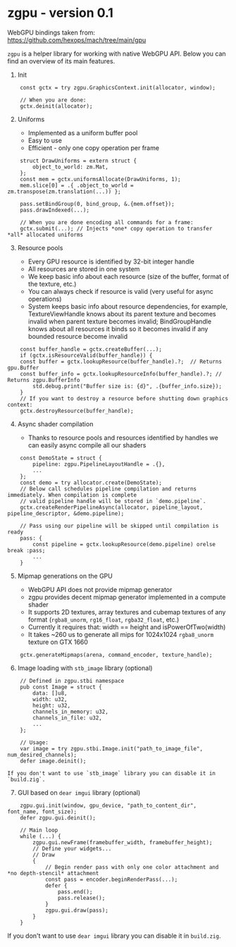 # zgpu - version 0.1

WebGPU bindings taken from: https://github.com/hexops/mach/tree/main/gpu

`zgpu` is a helper library for working with native WebGPU API.
Below you can find an overview of its main features.

1. Init
```zig
    const gctx = try zgpu.GraphicsContext.init(allocator, window);

    // When you are done:
    gctx.deinit(allocator);
```
2. Uniforms

    * Implemented as a uniform buffer pool
    * Easy to use
    * Efficient - only one copy operation per frame
```zig
    struct DrawUniforms = extern struct {
        object_to_world: zm.Mat,
    };
    const mem = gctx.uniformsAllocate(DrawUniforms, 1);
    mem.slice[0] = .{ .object_to_world = zm.transpose(zm.translation(...)) };

    pass.setBindGroup(0, bind_group, &.{mem.offset});
    pass.drawIndexed(...);

    // When you are done encoding all commands for a frame:
    gctx.submit(...); // Injects *one* copy operation to transfer *all* allocated uniforms
```
3. Resource pools

    * Every GPU resource is identified by 32-bit integer handle
    * All resources are stored in one system
    * We keep basic info about each resource (size of the buffer, format of the texture, etc.)
    * You can always check if resource is valid (very useful for async operations)
    * System keeps basic info about resource dependencies, for example, TextureViewHandle knows about its
      parent texture and becomes invalid when parent texture becomes invalid; BindGroupHandle knows
      about all resources it binds so it becomes invalid if any bounded resource become invalid
```zig
    const buffer_handle = gctx.createBuffer(...);
    if (gctx.isResourceValid(buffer_handle)) {
    const buffer = gctx.lookupResource(buffer_handle).?;  // Returns gpu.Buffer
    const buffer_info = gctx.lookupResourceInfo(buffer_handle).?; // Returns zgpu.BufferInfo
        std.debug.print("Buffer size is: {d}", .{buffer_info.size});
    }
    // If you want to destroy a resource before shutting down graphics context:
    gctx.destroyResource(buffer_handle);
```
4. Async shader compilation

    * Thanks to resource pools and resources identified by handles we can easily async compile
       all our shaders
```zig
    const DemoState = struct {
        pipeline: zgpu.PipelineLayoutHandle = .{},
        ...
    };
    const demo = try allocator.create(DemoState);
    // Below call schedules pipeline compilation and returns immediately. When compilation is complete
    // valid pipeline handle will be stored in `demo.pipeline`.
    gctx.createRenderPipelineAsync(allocator, pipeline_layout, pipeline_descriptor, &demo.pipeline);

    // Pass using our pipeline will be skipped until compilation is ready
    pass: {
        const pipeline = gctx.lookupResource(demo.pipeline) orelse break :pass;
        ...
    }
```
5. Mipmap generations on the GPU

    * WebGPU API does not provide mipmap generator
    * zgpu provides decent mipmap generator implemented in a compute shader
    * It supports 2D textures, array textures and cubemap textures of any format
      (`rgba8_unorm`, `rg16_float`, `rgba32_float`, etc.)
    * Currently it requires that: width == height and isPowerOfTwo(width)
    * It takes ~260 us to generate all mips for 1024x1024 `rgba8_unorm` texture on GTX 1660

```zig
    gctx.generateMipmaps(arena, command_encoder, texture_handle);
```
6. Image loading with `stb_image` library (optional)
```zig
    // Defined in zgpu.stbi namespace
    pub const Image = struct {
        data: []u8,
        width: u32,
        height: u32,
        channels_in_memory: u32,
        channels_in_file: u32,
        ...
    };

    // Usage:
    var image = try zgpu.stbi.Image.init("path_to_image_file", num_desired_channels);
    defer image.deinit();
```
    If you don't want to use `stb_image` library you can disable it in `build.zig`.

7. GUI based on `dear imgui` library (optional)
```zig
    zgpu.gui.init(window, gpu_device, "path_to_content_dir", font_name, font_size);
    defer zgpu.gui.deinit();

    // Main loop
    while (...) {
        zgpu.gui.newFrame(framebuffer_width, framebuffer_height);
        // Define your widgets...
        // Draw
        {
            // Begin render pass with only one color attachment and *no depth-stencil* attachment
            const pass = encoder.beginRenderPass(...);
            defer {
                pass.end();
                pass.release();
            }
            zgpu.gui.draw(pass);
        }
    }
```
If you don't want to use `dear imgui` library you can disable it in `build.zig`.
